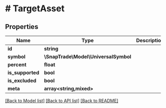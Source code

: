 # # TargetAsset

## Properties

Name | Type | Description | Notes
------------ | ------------- | ------------- | -------------
**id** | **string** |  | [optional]
**symbol** | **\SnapTrade\Model\UniversalSymbol** |  | [optional]
**percent** | **float** |  | [optional]
**is_supported** | **bool** |  | [optional]
**is_excluded** | **bool** |  | [optional]
**meta** | **array<string,mixed>** |  | [optional]

[[Back to Model list]](../../README.md#models) [[Back to API list]](../../README.md#endpoints) [[Back to README]](../../README.md)
